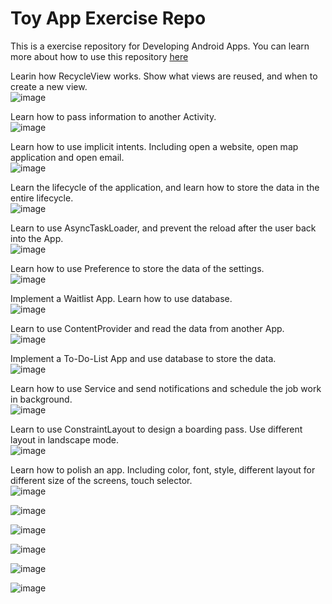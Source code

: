 # Toy App Exercise Repo

This is a exercise repository for Developing Android Apps. You can learn more about how to use this repository [here](https://classroom.udacity.com/courses/ud851/lessons/93affc67-3f0b-4f9b-b3a4-a7a26f241a86/concepts/115d08bb-f114-46fa-b693-5c6ce1445c07)

Learin how RecycleView works. Show what views are reused, and when to create a new view.</br>
![image](https://github.com/ydxb7/Exercises/blob/master/gifs/show_Lession03.gif)</br>

Learn how to pass information to another Activity.</br>
![image](https://github.com/ydxb7/Exercises/blob/master/gifs/show_Lesson04a.gif)</br>

Learn how to use implicit intents. Including open a website, open map application and open email.</br>
![image](https://github.com/ydxb7/Exercises/blob/master/gifs/show_Lesson40b.gif)</br>

Learn the lifecycle of the application, and learn how to store the data in the entire lifecycle.</br>
![image](https://github.com/ydxb7/Exercises/blob/master/gifs/show_Lesson05a.gif)</br>


Learn to use AsyncTaskLoader, and prevent the reload after the user back into the App.</br>
![image](https://github.com/ydxb7/Exercises/blob/master/gifs/show_Lesson05b.gif)</br>

Learn how to use Preference to store the data of the settings.</br>
![image](https://github.com/ydxb7/Exercises/blob/master/gifs/show_Lesson06.gif)</br>

Implement a Waitlist App. Learn how to use database.</br>
![image](https://github.com/ydxb7/Exercises/blob/master/gifs/show_Lesson07.gif)</br>

Learn to use ContentProvider and read the data from another App.</br>
![image](https://github.com/ydxb7/Exercises/blob/master/gifs/show_Lesson08.gif)</br>

Implement a To-Do-List App and use database to store the data.</br>
![image](https://github.com/ydxb7/Exercises/blob/master/gifs/show_Lesson09.gif)</br>

Learn how to use Service and send notifications and schedule the job work in background.</br>
![image](https://github.com/ydxb7/Exercises/blob/master/gifs/show_Lesson10.gif)</br>

Learn to use ConstraintLayout to design a boarding pass. Use different layout in landscape mode.</br>
![image](https://github.com/ydxb7/Exercises/blob/master/gifs/show_Lesson11.gif)</br>

Learn how to polish an app. Including color, font, style, different layout for different size of the screens, touch selector.</br>
![image](https://github.com/ydxb7/Exercises/blob/master/gifs/show_Lesson12.gif)</br>

![image](https://github.com/ydxb7/Exercises/blob/master/gifs/show_Advanced01.gif)</br>

![image](https://github.com/ydxb7/Exercises/blob/master/gifs/show_Advanced02.gif)</br>

![image](https://github.com/ydxb7/Exercises/blob/master/gifs/show_Advanced03.gif)</br>

![image](https://github.com/ydxb7/Exercises/blob/master/gifs/show_Advanced05.gif)</br>

![image](https://github.com/ydxb7/Exercises/blob/master/gifs/show_Advanced06.gif)</br>


